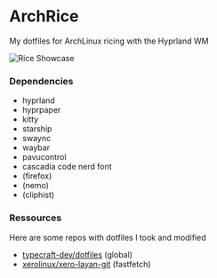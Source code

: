 # ArchRice

My dotfiles for ArchLinux ricing with the Hyprland WM

![Rice Showcase](https://cloud-g3lb4efvp-hack-club-bot.vercel.app/0terminals.png)

### Dependencies

- hyprland
- hyprpaper
- kitty
- starship
- swaync
- waybar
- pavucontrol
- cascadia code nerd font
- (firefox)
- (nemo)
- (cliphist)

### Ressources

Here are some repos with dotfiles I took and modified

- [typecraft-dev/dotfiles](https://github.com/typecraft-dev/dotfiles/tree/master) (global)
- [xerolinux/xero-layan-git](https://github.com/xerolinux/xero-layan-git) (fastfetch)
